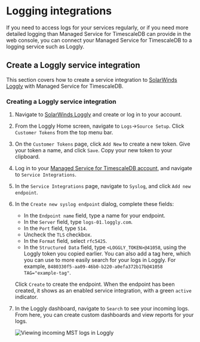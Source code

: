 # Logging integrations
If you need to access logs for your services regularly, or if you need more
detailed logging than Managed Service for TimescaleDB can provide in the web
console, you can connect your Managed Service for TimescaleDB to a logging service
such as Loggly.

## Create a Loggly service integration
This section covers how to create a service integration to
[SolarWinds Loggly][loggly-site] with Managed Service for TimescaleDB.

<procedure>

### Creating a Loggly service integration

1.  Navigate to [SolarWinds Loggly][loggly-site] and create or log in to your account.
1.  From the Loggly Home screen, navigate to `Logs`→`Source Setup`. Click
    `Customer Tokens` from the top menu bar.
1.  On the `Customer Tokens` page, click `Add New` to create a new token. Give your
    token a name, and click `Save`. Copy your new token to your clipboard.
1.  Log in to your [Managed Service for TimescaleDB account][mst-portal], and navigate
    to `Service Integrations`.
1.  In the `Service Integrations` page, navigate to `Syslog`, and click
    `Add new endpoint`.
1.  In the `Create new syslog endpoint` dialog, complete these fields:

      * In the `Endpoint name` field, type a name for your endpoint.
      * In the `Server` field, type `logs-01.loggly.com`.
      * In the `Port` field, type `514`.
      * Uncheck the `TLS` checkbox.
      * In the `Format` field, select `rfc5425`.
      * In the `Structured Data` field, type `<LOGGLY_TOKEN>@41058`, using the Loggly token you copied earlier. You can also add a tag here, which you can use to more easily search for your logs in Loggly. For example, `8480330f5-aa09-46b0-b220-a0efa372b17b@41058 TAG="example-tag"`.

    Click `Create` to create the endpoint. When the endpoint has been created, it shows as an enabled service integration, with a green `active` indicator.
1.  In the Loggly dashboard, navigate to `Search` to see your incoming logs. From here,
    you can create custom dashboards and view reports for your logs.

    <img class="main-content__illustration"
      src="https://s3.amazonaws.com/assets.timescale.com/docs/images/loggly-view-logs.png" alt="Viewing incoming MST logs in Loggly"
    />

</procedure>

[loggly-site]: https://www.loggly.com/
[mst-portal]: https://portal.managed.timescale.com

